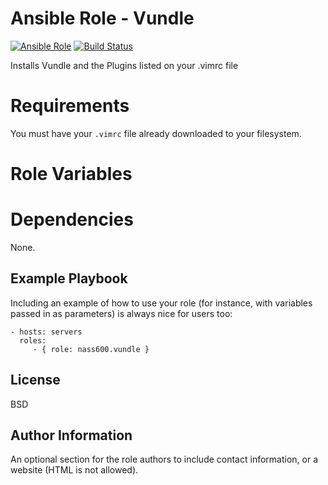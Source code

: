 # Ansible Role - Vundle

[![Ansible Role](https://img.shields.io/ansible/role/15483.svg)](https://galaxy.ansible.com/nass600/vundle/)
[![Build Status](https://travis-ci.org/nass600/ansible-role-vundle.svg?branch=master)](https://travis-ci.org/nass600/ansible-role-vundle)

Installs Vundle and the Plugins listed on your .vimrc file

# Requirements

You must have your `.vimrc` file already downloaded to your filesystem.

# Role Variables



# Dependencies

None.

Example Playbook
----------------

Including an example of how to use your role (for instance, with variables passed in as parameters) is always nice for users too:

    - hosts: servers
      roles:
         - { role: nass600.vundle }

License
-------

BSD

Author Information
------------------

An optional section for the role authors to include contact information, or a website (HTML is not allowed).
